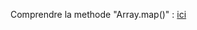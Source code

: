 Comprendre la methode "Array.map()" : [ici](https://developer.mozilla.org/fr/docs/Web/JavaScript/Reference/Global_Objects/Array/map)
